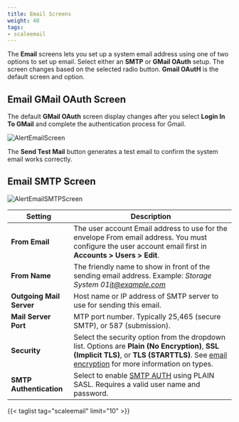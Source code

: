 ```yaml
---
title: Email Screens
weight: 40
tags:
- scaleemail
---
```



The **Email** screens lets you set up a system email address using one of two options to set up email. Select either an **SMTP** or **GMail OAuth** setup. The screen changes based on the selected radio button. **Gmail OAutH** is the default screen and option.

## Email GMail OAuth Screen
The default **GMail OAuth** screen display changes after you select **Login In To GMail** and complete the authentication process for Gmail. 

![AlertEmailScreen](/images/SCALE/22.02/AlertEmailScreen.png "Alert Email Screen")

The **Send Test Mail** button generates a test email to confirm the system email works correctly.

## Email SMTP Screen

![AlertEmailSMTPScreen](/images/SCALE/22.02/AlertEmailSMTPScreen.png "Alert Email SMTP Screen")

| Setting | Description |
|---------|-------------|
| **From Email** | The user account Email address to use for the envelope From email address. You must configure the user account email first in **Accounts > Users > Edit**. |
| **From Name** | The friendly name to show in front of the sending email address. Example: *Storage System 01<it@example.com>* |
| **Outgoing Mail Server** | Host name or IP address of SMTP server to use for sending this email. |
| **Mail Server Port** | MTP port number. Typically 25,465 (secure SMTP), or 587 (submission). |
| **Security** | Select the security option from the dropdown list. Options are **Plain (No Encryption)**, **SSL (Implicit TLS)**, or **TLS (STARTTLS)**. See [email encryption](https://www.fastmail.com/help/technical/ssltlsstarttls.html) for more information on types. |
| **SMTP Authentication** | Select to enable [SMTP AUTH](https://en.wikipedia.org/wiki/SMTP_Authentication) using PLAIN SASL. Requires a valid user name and password. |


{{< taglist tag="scaleemail" limit="10" >}}